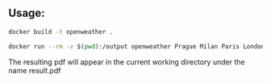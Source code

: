 ## Usage:

``` sh
docker build -t openweather .
```

``` sh
docker run --rm -v $(pwd):/output openweather Prague Milan Paris London Berlin Brno
```

The resulting pdf will appear in the current working directory under the name result.pdf
